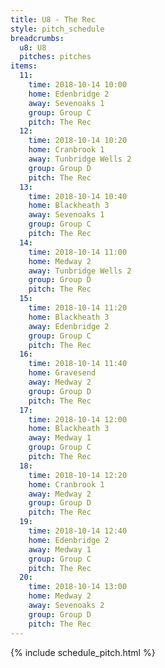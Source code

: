 ```yaml
---
title: U8 - The Rec
style: pitch_schedule
breadcrumbs:
  u8: U8
  pitches: pitches
items:
  11:
    time: 2018-10-14 10:00
    home: Edenbridge 2
    away: Sevenoaks 1
    group: Group C
    pitch: The Rec
  12:
    time: 2018-10-14 10:20
    home: Cranbrook 1
    away: Tunbridge Wells 2
    group: Group D
    pitch: The Rec
  13:
    time: 2018-10-14 10:40
    home: Blackheath 3
    away: Sevenoaks 1
    group: Group C
    pitch: The Rec
  14:
    time: 2018-10-14 11:00
    home: Medway 2
    away: Tunbridge Wells 2
    group: Group D
    pitch: The Rec
  15:
    time: 2018-10-14 11:20
    home: Blackheath 3
    away: Edenbridge 2
    group: Group C
    pitch: The Rec
  16:
    time: 2018-10-14 11:40
    home: Gravesend
    away: Medway 2
    group: Group D
    pitch: The Rec
  17:
    time: 2018-10-14 12:00
    home: Blackheath 3
    away: Medway 1
    group: Group C
    pitch: The Rec
  18:
    time: 2018-10-14 12:20
    home: Cranbrook 1
    away: Medway 2
    group: Group D
    pitch: The Rec
  19:
    time: 2018-10-14 12:40
    home: Edenbridge 2
    away: Medway 1
    group: Group C
    pitch: The Rec
  20:
    time: 2018-10-14 13:00
    home: Medway 2
    away: Sevenoaks 2
    group: Group D
    pitch: The Rec
---
```


{% include schedule_pitch.html %}
